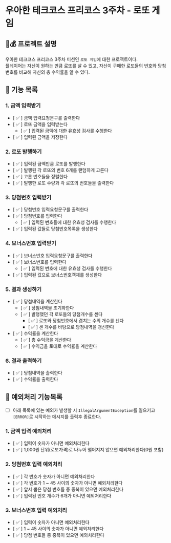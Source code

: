 # 우아한 테크코스 프리코스 3주차 - 로또 게임  
## 🎰💰 프로젝트 설명  
우아한 테크코스 프리코스 3주차 미션인 `로또 게임`에 대한 프로젝트이다.  
플레이어는 자신이 원하는 만큼 로또를 살 수 있고, 자신이 구매한 로또들의 번호와 당첨번호를 비교해 자신의 총 수익률을 알 수 있다.  

## 🚀 기능 목록
### 1. 금액 입력받기  
- [ ✅ ] 금액 입력요청문구를 출력한다
- [ ✅ ] 로또 금액을 입력받는다
    - [ ✅ ] 입력된 금액에 대한 유효성 검사를 수행한다
- [ ✅ ] 입력된 금액을 저장한다 

### 2. 로또 발행하기  
- [ ✅ ] 입력된 금액만큼 로또를 발행한다
- [ ✅ ] 발행된 각 로또의 번호 6개를 랜덤하게 고른다
- [ ✅ ] 고른 번호들을 정렬한다
- [ ✅ ] 발행한 로또 수량과 각 로또의 번호들을 출력한다

### 3. 당첨번호 입력받기  
- [ ✅ ] 당첨번호 입력요청문구를 출력한다
- [ ✅ ] 당첨번호를 입력한다
    - [ ✅ ] 입력된 번호들에 대한 유효성 검사를 수행한다
- [ ✅ ] 입력된 값들로 당첨번호목록을 생성한다  

### 4. 보너스번호 입력받기
- [ ✅ ] 보너스번호 입력요청문구를 출력한다
- [ ✅ ] 보너스번호를 입력한다
    - [ ✅ ] 입력된 번호에 대한 유효성 검사를 수행한다
- [ ✅ ] 입력된 값으로 보너스번호객체를 생성한다

### 5. 결과 생성하기
- [ ✅ ] 당첨내역을 계산한다
    - [ ✅ ] 당첨내역을 초기화한다
    - [ ✅ ] 발행했던 각 로또들의 당첨개수를 센다
        - [ ✅ ] 로또와 당첨번호에서 겹치는 수의 개수를 센다
        - [ ✅ ] 센 개수를 바탕으로 당첨내역을 갱신한다
- [ ✅ ] 수익률을 계산한다 
    - [ ✅ ] 총 수익금을 계산한다
    - [ ✅ ] 수익금을 토대로 수익률을 계산한다  

### 6. 결과 출력하기
- [ ✅ ] 당첨내역을 출력한다
- [ ✅ ] 수익률을 출력한다

## 🚨 예외처리 기능목록
- [  ] 아래 목록에 있는 예외가 발생할 시 `IllegalArgumentException`를 일으키고 `[ERROR]`로 시작하는 메시지를 출력후 종료한다.  
### 1. 금액 입력 예외처리
- [ ✅ ] 입력이 숫자가 아니면 예외처리한다
- [ ✅ ] 1,000원 단위(로또가격)로 나누어 떨어지지 않으면 예외처리한다(0원 포함)  

### 2. 당첨번호 입력 예외처리
- [ ✅ ] 각 번호가 숫자가 아니면 예외처리한다
- [ ✅ ] 각 번호가 1 ~ 45 사이의 숫자가 아니면 예외처리한다
- [ ✅ ] 앞서 뽑은 당첨 번호들 중 중복이 있으면 예외처리한다
- [ ✅ ] 입력된 번호 개수가 6개가 아니면 예외처리한다


### 3. 보너스번호 입력 예외처리
- [ ✅ ] 입력이 숫자가 아니면 예외처리한다
- [ ✅ ] 1 ~ 45 사이의 숫자가 아니면 예외처리한다
- [ ✅ ] 당첨 번호들 중 중복이 있으면 예외처리한다